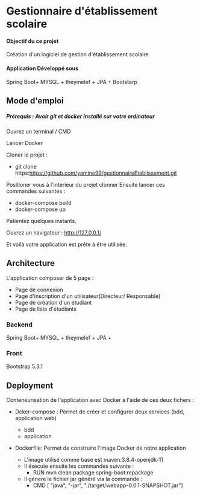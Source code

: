 # Gestionnaire d'établissement scolaire 
#### Objectif du ce projet
Création d'un logiciel de gestion d'établissement scolaire

#### Application Développé sous 
 Spring Boot+ MYSQL + theymelef + JPA +  Bootstarp

## Mode d'emploi
##### Prérequis : Avoir  git et docker installé sur votre ordinateur
Ouvrez un terminal / CMD

Lancer Docker

Cloner le projet :
- git clone https:https://github.com/yamine99/gestionnaireEtablissement.git

Positioner vous à l'interieur du projet clonner
Ensuite lancer ces commandes suivantes :
- docker-compose build
- docker-compose up

Patientez quelques instants.

Ouvrez un navigateur : http://127.0.0.1/

Et voilà votre application est prête à être utilisée.
## Architecture 
 L'application composer de 5 page :

- Page de connexion
- Page d'inscription d'un utilisateur(Directeur/ Responsable)
- Page de création d'un étudiant
- Page de liste d'étudiants

### Backend 
Spring Boot+ MYSQL + theymelef + JPA +
   
### Front
 Bootstrap 5.3.1

## Deployment

Conteneurisation de l'application avec Docker
à l'aide de ces deux fichers : 

- Dcker-compose : Permet de créer et configurer deux services (bdd, application web)
  - bdd
  - application
  

- Dockerfile: Permet de construire l'image Docker de notre application
  - L'image utilisé comme base est maven:3.8.4-openjdk-11
  - Il éxécute ensuite les commandes suivante :
     - RUN mvn clean package spring-boot:repackage
  - Il génere le fichier jar généré via la commande :
    - CMD [ "java", "-jar", "./target/webapp-0.0.1-SNAPSHOT.jar"] 
      











